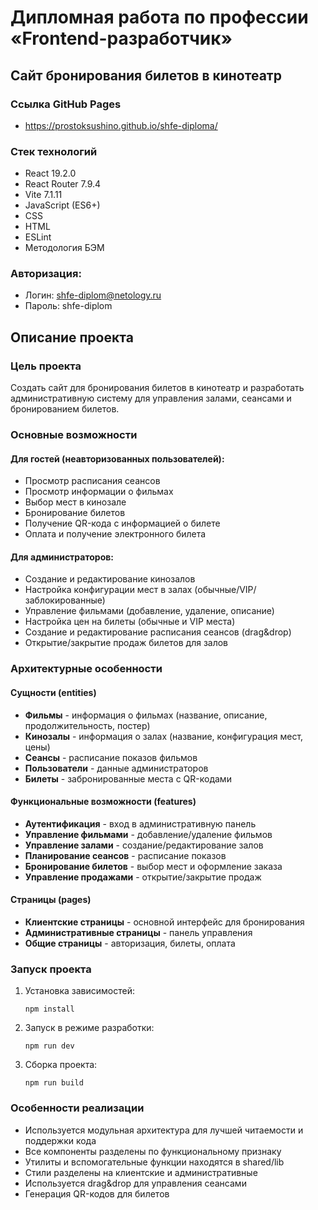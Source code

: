 # Дипломная работа по профессии «Frontend-разработчик»

## Сайт бронирования билетов в кинотеатр

### Ссылка GitHub Pages
- https://prostoksushino.github.io/shfe-diploma/

### Стек технологий
- React 19.2.0
- React Router 7.9.4
- Vite 7.1.11
- JavaScript (ES6+)
- CSS
- HTML
- ESLint
- Методология БЭМ

### Авторизация:
- Логин: shfe-diplom@netology.ru
- Пароль: shfe-diplom

## Описание проекта

### Цель проекта
Создать сайт для бронирования билетов в кинотеатр и разработать административную систему для управления залами, сеансами и бронированием билетов.

### Основные возможности

#### Для гостей (неавторизованных пользователей):
- Просмотр расписания сеансов
- Просмотр информации о фильмах
- Выбор мест в кинозале
- Бронирование билетов
- Получение QR-кода с информацией о билете
- Оплата и получение электронного билета

#### Для администраторов:
- Создание и редактирование кинозалов
- Настройка конфигурации мест в залах (обычные/VIP/заблокированные)
- Управление фильмами (добавление, удаление, описание)
- Настройка цен на билеты (обычные и VIP места)
- Создание и редактирование расписания сеансов (drag&drop)
- Открытие/закрытие продаж билетов для залов

### Архитектурные особенности

#### Сущности (entities)
- **Фильмы** - информация о фильмах (название, описание, продолжительность, постер)
- **Кинозалы** - информация о залах (название, конфигурация мест, цены)
- **Сеансы** - расписание показов фильмов
- **Пользователи** - данные администраторов
- **Билеты** - забронированные места с QR-кодами

#### Функциональные возможности (features)
- **Аутентификация** - вход в административную панель
- **Управление фильмами** - добавление/удаление фильмов
- **Управление залами** - создание/редактирование залов
- **Планирование сеансов** - расписание показов
- **Бронирование билетов** - выбор мест и оформление заказа
- **Управление продажами** - открытие/закрытие продаж

#### Страницы (pages)
- **Клиентские страницы** - основной интерфейс для бронирования
- **Административные страницы** - панель управления
- **Общие страницы** - авторизация, билеты, оплата

### Запуск проекта

1. Установка зависимостей:
   ```
   npm install
   ```

2. Запуск в режиме разработки:
   ```
   npm run dev
   ```

3. Сборка проекта:
   ```
   npm run build
   ```



### Особенности реализации
- Используется модульная архитектура для лучшей читаемости и поддержки кода
- Все компоненты разделены по функциональному признаку
- Утилиты и вспомогательные функции находятся в shared/lib
- Стили разделены на клиентские и административные
- Используется drag&drop для управления сеансами
- Генерация QR-кодов для билетов
